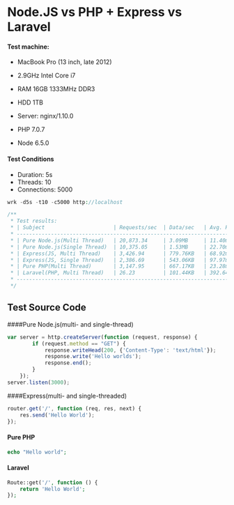 # Node.JS vs PHP + Express vs Laravel

#### Test machine:
- MacBook Pro (13 inch, late 2012)
- 2.9GHz Intel Core i7
- RAM 16GB 1333MHz DDR3
- HDD 1TB

- Server: nginx/1.10.0
- PHP 7.0.7
- Node 6.5.0

#### Test Conditions
- Duration: 5s
- Threads: 10
- Connections: 5000

```php
wrk -d5s -t10 -c5000 http://localhost
```

```php
/**
 * Test results:
 * | Subject                      | Requests/sec  | Data/sec   | Avg. Response |
 * -----------------------------------------------------------------------------
 * | Pure Node.js(Multi Thread)   | 20,873.34     | 3.09MB     | 11.40ms       |
 * | Pure Node.js(Single Thread)  | 10,375.05     | 1.53MB     | 22.70ms       |
 * | Express(JS, Multi Thread)    | 3,426.94      | 779.76KB   | 68.92ms       |
 * | Express(JS, Single Thread)   | 2,386.69      | 543.06KB   | 97.97ms       |
 * | Pure PHP(Multi Thread)       | 3,147.95      | 667.17KB   | 23.28ms       |
 * | Laravel(PHP, Multi Thread)   | 26.23         | 101.44KB   | 392.64ms      |
 * -----------------------------------------------------------------------------
 */
```

## Test Source Code

####Pure Node.js(multi- and single-thread)

```javascript
var server = http.createServer(function (request, response) {
        if (request.method == "GET") {
            response.writeHead(200, {'Content-Type': 'text/html'});
            response.write('Hello worlds');
            response.end();
        }
    });
server.listen(3000);
```

####Express(multi- and single-threaded)
```javascript
router.get('/', function (req, res, next) {
    res.send('Hello World');
});
```


#### Pure PHP
```php
echo "Hello world";
```


#### Laravel
```php
Route::get('/', function () {
    return 'Hello World';
});
```




